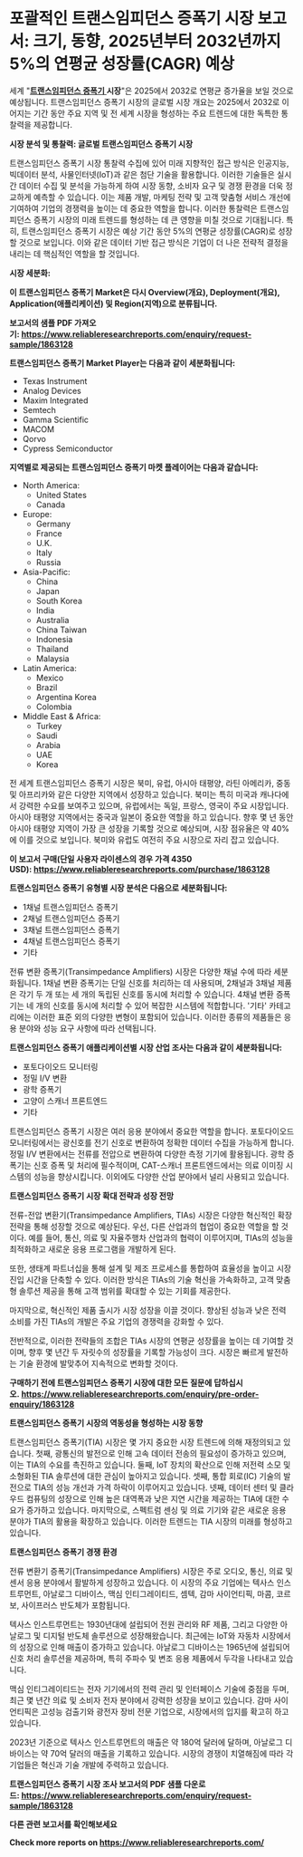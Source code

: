 <p><h1>포괄적인 트랜스임피던스 증폭기 시장 보고서: 크기, 동향, 2025년부터 2032년까지 5%의 연평균 성장률(CAGR) 예상</h1></p><p>세계 "<strong><a href="https://www.reliableresearchreports.com/transimpedance-amplifiers-r1863128?utm_campaign=106&utm_medium=8&utm_source=Github&utm_content=ia&utm_term=03032025&utm_id=transimpedance-amplifiers">트랜스임피던스 증폭기&nbsp;</a></strong><strong>시장</strong>"은 2025에서 2032로 연평균 증가율을 보일 것으로 예상됩니다. 트랜스임피던스 증폭기 시장의 글로벌 시장 개요는 2025에서 2032로 이어지는 기간 동안 주요 지역 및 전 세계 시장을 형성하는 주요 트렌드에 대한 독특한 통찰력을 제공합니다.</p>
<p><strong>시장 분석 및 통찰력: 글로벌 트랜스임피던스 증폭기 시장</strong></p>
<p><p>트랜스임피던스 증폭기 시장 통찰력 수집에 있어 미래 지향적인 접근 방식은 인공지능, 빅데이터 분석, 사물인터넷(IoT)과 같은 첨단 기술을 활용합니다. 이러한 기술들은 실시간 데이터 수집 및 분석을 가능하게 하여 시장 동향, 소비자 요구 및 경쟁 환경을 더욱 정교하게 예측할 수 있습니다. 이는 제품 개발, 마케팅 전략 및 고객 맞춤형 서비스 개선에 기여하여 기업의 경쟁력을 높이는 데 중요한 역할을 합니다. 이러한 통찰력은 트랜스임피던스 증폭기 시장의 미래 트렌드를 형성하는 데 큰 영향을 미칠 것으로 기대됩니다. 특히, 트랜스임피던스 증폭기 시장은 예상 기간 동안 5%의 연평균 성장률(CAGR)로 성장할 것으로 보입니다. 이와 같은 데이터 기반 접근 방식은 기업이 더 나은 전략적 결정을 내리는 데 핵심적인 역할을 할 것입니다.</p><a href="%7CAUTHORITHY_DOMAIN_URL%7C?utm_campaign=106&utm_medium=8&utm_source=Github&utm_content=ia&utm_term=03032025&utm_id=transimpedance-amplifiers"></a></p>
<p><strong>시장 세분화:</strong></p>
<p><strong>이 트랜스임피던스 증폭기 Market은 다시 Overview(개요), Deployment(개요), Application(애플리케이션) 및 Region(지역)으로 분류됩니다.</strong></p>
<p><strong>보고서의 샘플 PDF 가져오기:&nbsp;<a href="https://www.reliableresearchreports.com/enquiry/request-sample/1863128?utm_campaign=106&utm_medium=8&utm_source=Github&utm_content=ia&utm_term=03032025&utm_id=transimpedance-amplifiers">https://www.reliableresearchreports.com/enquiry/request-sample/1863128</a></strong><strong></strong></p>
<p><strong>트랜스임피던스 증폭기 Market Player는 다음과 같이 세분화됩니다:</strong></p>
<p><ul><li>Texas Instrument</li><li>Analog Devices</li><li>Maxim Integrated</li><li>Semtech</li><li>Gamma Scientific</li><li>MACOM</li><li>Qorvo</li><li>Cypress Semiconductor</li></ul></p>
<p><strong>지역별로 제공되는 트랜스임피던스 증폭기 마켓 플레이어는 다음과 같습니다:</strong></p>
<p><ul>
    <li>
        North America:
        <ul>
            <li>United States</li>
            <li>Canada</li>
        </ul>
    </li>
    <li>
        Europe:
        <ul>
            <li>Germany</li>
            <li>France</li>
            <li>U.K.</li>
            <li>Italy</li>
            <li>Russia</li>
        </ul>
    </li>
    <li>
        Asia-Pacific:
        <ul>
            <li>China</li>
            <li>Japan</li>
            <li>South Korea</li>
            <li>India</li>
            <li>Australia</li>
            <li>China Taiwan</li>
            <li>Indonesia</li>
            <li>Thailand</li>
            <li>Malaysia</li>
        </ul>
    </li>
    <li>
        Latin America:
        <ul>
            <li>Mexico</li>
            <li>Brazil</li>
            <li>Argentina Korea</li>
            <li>Colombia</li>
        </ul>
    </li>
    <li>
        Middle East & Africa:
        <ul>
            <li>Turkey</li>
            <li>Saudi</li>
            <li>Arabia</li>
            <li>UAE</li>
            <li>Korea</li>
        </ul>
    </li>
    </ul></p>
<p><p>전 세계 트랜스임피던스 증폭기 시장은 북미, 유럽, 아시아 태평양, 라틴 아메리카, 중동 및 아프리카와 같은 다양한 지역에서 성장하고 있습니다. 북미는 특히 미국과 캐나다에서 강력한 수요를 보여주고 있으며, 유럽에서는 독일, 프랑스, 영국이 주요 시장입니다. 아시아 태평양 지역에서는 중국과 일본이 중요한 역할을 하고 있습니다. 향후 몇 년 동안 아시아 태평양 지역이 가장 큰 성장을 기록할 것으로 예상되며, 시장 점유율은 약 40%에 이를 것으로 보입니다. 북미와 유럽도 여전히 주요 시장으로 자리 잡고 있습니다.</p></p>
<p><strong>이 보고서 구매(단일 사용자 라이센스의 경우 가격 4350 USD):&nbsp;<a href="https://www.reliableresearchreports.com/purchase/1863128?utm_campaign=106&utm_medium=8&utm_source=Github&utm_content=ia&utm_term=03032025&utm_id=transimpedance-amplifiers">https://www.reliableresearchreports.com/purchase/1863128</a></strong></p>
<p><strong>트랜스임피던스 증폭기 유형별 시장 분석은 다음으로 세분화됩니다:</strong></p>
<p><ul><li>1채널 트랜스임피던스 증폭기</li><li>2채널 트랜스임피던스 증폭기</li><li>3채널 트랜스임피던스 증폭기</li><li>4채널 트랜스임피던스 증폭기</li><li>기타</li></ul></p>
<p><p>전류 변환 증폭기(Transimpedance Amplifiers) 시장은 다양한 채널 수에 따라 세분화됩니다. 1채널 변환 증폭기는 단일 신호를 처리하는 데 사용되며, 2채널과 3채널 제품은 각기 두 개 또는 세 개의 독립된 신호를 동시에 처리할 수 있습니다. 4채널 변환 증폭기는 네 개의 신호를 동시에 처리할 수 있어 복잡한 시스템에 적합합니다. '기타' 카테고리에는 이러한 표준 외의 다양한 변형이 포함되어 있습니다. 이러한 종류의 제품들은 응용 분야와 성능 요구 사항에 따라 선택됩니다.</p></p>
<p><strong>트랜스임피던스 증폭기 애플리케이션별 시장 산업 조사는 다음과 같이 세분화됩니다:</strong></p>
<p><ul><li>포토다이오드 모니터링</li><li>정밀 I/V 변환</li><li>광학 증폭기</li><li>고양이 스캐너 프론트엔드</li><li>기타</li></ul></p>
<p><p>트랜스임피던스 증폭기 시장은 여러 응용 분야에서 중요한 역할을 합니다. 포토다이오드 모니터링에서는 광신호를 전기 신호로 변환하여 정확한 데이터 수집을 가능하게 합니다. 정밀 I/V 변환에서는 전류를 전압으로 변환하여 다양한 측정 기기에 활용됩니다. 광학 증폭기는 신호 증폭 및 처리에 필수적이며, CAT-스캐너 프론트엔드에서는 의료 이미징 시스템의 성능을 향상시킵니다. 이외에도 다양한 산업 분야에서 널리 사용되고 있습니다.</p></p>
<p><strong>트랜스임피던스 증폭기 시장 확대 전략과 성장 전망</strong></p>
<p><p>전류-전압 변환기(Transimpedance Amplifiers, TIAs) 시장은 다양한 혁신적인 확장 전략을 통해 성장할 것으로 예상된다. 우선, 다른 산업과의 협업이 중요한 역할을 할 것이다. 예를 들어, 통신, 의료 및 자율주행차 산업과의 협력이 이루어지며, TIAs의 성능을 최적화하고 새로운 응용 프로그램을 개발하게 된다. </p><p>또한, 생태계 파트너십을 통해 설계 및 제조 프로세스를 통합하여 효율성을 높이고 시장 진입 시간을 단축할 수 있다. 이러한 방식은 TIAs의 기술 혁신을 가속화하고, 고객 맞춤형 솔루션 제공을 통해 고객 범위를 확대할 수 있는 기회를 제공한다.</p><p>마지막으로, 혁신적인 제품 출시가 시장 성장을 이끌 것이다. 향상된 성능과 낮은 전력 소비를 가진 TIAs의 개발은 주요 기업의 경쟁력을 강화할 수 있다. </p><p>전반적으로, 이러한 전략들의 조합은 TIAs 시장의 연평균 성장률을 높이는 데 기여할 것이며, 향후 몇 년간 두 자릿수의 성장률을 기록할 가능성이 크다. 시장은 빠르게 발전하는 기술 환경에 발맞추어 지속적으로 변화할 것이다.</p></p>
<p><strong>구매하기 전에 트랜스임피던스 증폭기 시장에 대한 모든 질문에 답하십시오.&nbsp;<a href="https://www.reliableresearchreports.com/enquiry/pre-order-enquiry/1863128?utm_campaign=106&utm_medium=8&utm_source=Github&utm_content=ia&utm_term=03032025&utm_id=transimpedance-amplifiers">https://www.reliableresearchreports.com/enquiry/pre-order-enquiry/1863128</a></strong><strong></strong></p>
<p><strong>트랜스임피던스 증폭기 시장의 역동성을 형성하는 시장 동향</strong></p>
<p><p>트랜스임피던스 증폭기(TIA) 시장은 몇 가지 중요한 시장 트렌드에 의해 재정의되고 있습니다. 첫째, 광통신의 발전으로 인해 고속 데이터 전송의 필요성이 증가하고 있으며, 이는 TIA의 수요를 촉진하고 있습니다. 둘째, IoT 장치의 확산으로 인해 저전력 소모 및 소형화된 TIA 솔루션에 대한 관심이 높아지고 있습니다. 셋째, 통합 회로(IC) 기술의 발전으로 TIA의 성능 개선과 가격 하락이 이루어지고 있습니다. 넷째, 데이터 센터 및 클라우드 컴퓨팅의 성장으로 인해 높은 대역폭과 낮은 지연 시간을 제공하는 TIA에 대한 수요가 증가하고 있습니다. 마지막으로, 스펙트럼 센싱 및 의료 기기와 같은 새로운 응용 분야가 TIA의 활용을 확장하고 있습니다. 이러한 트렌드는 TIA 시장의 미래를 형성하고 있습니다.</p></p>
<p><strong>트랜스임피던스 증폭기 경쟁 환경</strong></p>
<p><p>전류 변환기 증폭기(Transimpedance Amplifiers) 시장은 주로 오디오, 통신, 의료 및 센서 응용 분야에서 활발하게 성장하고 있습니다. 이 시장의 주요 기업에는 텍사스 인스트루먼트, 아날로그 디바이스, 맥심 인티그레이티드, 셈텍, 감마 사이언티픽, 마콤, 코르보, 사이프러스 반도체가 포함됩니다.</p><p>텍사스 인스트루먼트는 1930년대에 설립되어 전원 관리와 RF 제품, 그리고 다양한 아날로그 및 디지털 반도체 솔루션으로 성장해왔습니다. 최근에는 IoT와 자동차 시장에서의 성장으로 인해 매출이 증가하고 있습니다. 아날로그 디바이스는 1965년에 설립되어 신호 처리 솔루션을 제공하며, 특히 주파수 및 변조 응용 제품에서 두각을 나타내고 있습니다.</p><p>맥심 인티그레이티드는 전자 기기에서의 전력 관리 및 인터페이스 기술에 중점을 두며, 최근 몇 년간 의료 및 소비자 전자 분야에서 강력한 성장을 보이고 있습니다. 감마 사이언티픽은 고성능 검출기와 광전자 장비 전문 기업으로, 시장에서의 입지를 확고히 하고 있습니다.</p><p>2023년 기준으로 텍사스 인스트루먼트의 매출은 약 180억 달러에 달하며, 아날로그 디바이스는 약 70억 달러의 매출을 기록하고 있습니다. 시장의 경쟁이 치열해짐에 따라 각 기업들은 혁신과 기술 개발에 주력하고 있습니다.</p></p>
<p><strong>트랜스임피던스 증폭기 시장 조사 보고서의 PDF 샘플 다운로드:&nbsp;<a href="https://www.reliableresearchreports.com/enquiry/request-sample/1863128?utm_campaign=106&utm_medium=8&utm_source=Github&utm_content=ia&utm_term=03032025&utm_id=transimpedance-amplifiers">https://www.reliableresearchreports.com/enquiry/request-sample/1863128</a></strong></p>
<p><strong></strong></p>
<p><strong></strong></p>
<p><strong></strong></p>
<p><strong></strong></p>
<p><strong>다른 관련 보고서를 확인해보세요</strong></p>
<p><strong>Check more reports on <a href="https://www.reliableresearchreports.com/?utm_campaign=106&utm_medium=8&utm_source=Github&utm_content=ia&utm_term=03032025&utm_id=transimpedance-amplifiers">https://www.reliableresearchreports.com/</a></strong></p>